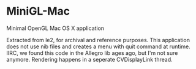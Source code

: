 MiniGL-Mac
==========

Minimal OpenGL Mac OS X application 

Extracted from le2, for archival and reference purposes. 
This application does not use nib files and creates a menu with quit command at runtime. IIRC, we found this code in the Allegro lib ages ago, but I'm not sure anymore. 
Rendering happens in a seperate CVDisplayLink thread. 

